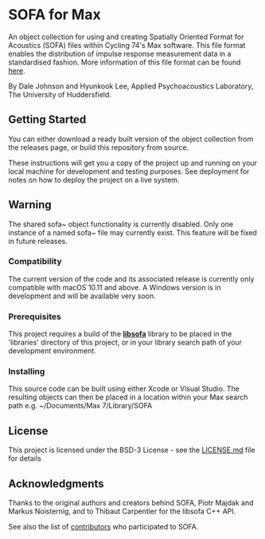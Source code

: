 # SOFA for Max

An object collection for using and creating Spatially Oriented Format for Acoustics (SOFA) files within Cycling 74's Max software. This file format enables the distribution of impulse response measurement data in a standardised fashion. More information of this file format can be found [here](https://www.sofaconventions.org/mediawiki/index.php/SOFA_(Spatially_Oriented_Format_for_Acoustics)).

By Dale Johnson and Hyunkook Lee, Applied Psychoacoustics Laboratory, The University of Huddersfield.

## Getting Started

You can either download a ready built version of the object collection from the releases page, or build this repository from source.

These instructions will get you a copy of the project up and running on your local machine for development and testing purposes. See deployment for notes on how to deploy the project on a live system.

## Warning

The shared sofa~ object functionality is currently disabled. Only one instance of a named sofa~ file may currently exist. This feature will be fixed in future releases.

### Compatibility

The current version of the code and its associated release is currently only compatible with macOS 10.11 and above. A Windows version is in development and will be available very soon.

### Prerequisites

This project requires a build of the **[libsofa](https://github.com/sofacoustics/API_Cpp)** library to be placed in the 'libraries' directory of this project, or in your library search path of your development environment.

### Installing

This source code can be built using either Xcode or Visual Studio. The resulting objects can then be placed in a location within your Max search path e.g. ~/Documents/Max 7/Library/SOFA

## License

This project is licensed under the BSD-3 License - see the [LICENSE.md](LICENSE.md) file for details

## Acknowledgments

Thanks to the original authors and creators behind SOFA, Piotr Majdak and Markus Noisternig, and to Thibaut Carpentier for the libsofa C++ API.

See also the list of [contributors](https://www.sofaconventions.org/mediawiki/index.php/People_behind_SOFA) who participated to SOFA.
